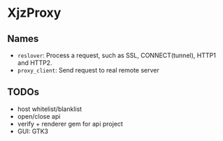 XjzProxy
=========

## Names

* `reslover`: Process a request, such as SSL, CONNECT(tunnel), HTTP1 and HTTP2.
* `proxy_client`: Send request to real remote server


## TODOs

* host whitelist/blanklist
* open/close api
* verify + renderer gem for api project
* GUI: GTK3

